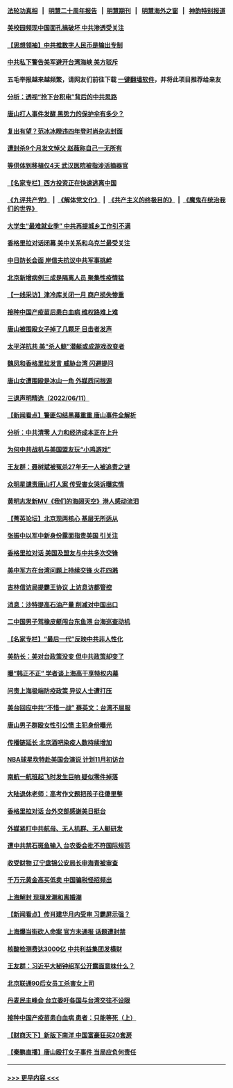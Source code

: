 #### [法轮功真相](https://github.com/gfw-breaker/truth/blob/master/README.md?t=0) &nbsp;&nbsp;|&nbsp;&nbsp; [明慧二十周年报告](https://github.com/gfw-breaker/mh-reports/blob/master/README.md?t=0) &nbsp;&nbsp;|&nbsp;&nbsp;[明慧期刊](https://github.com/gfw-breaker/mh-qikan) &nbsp;&nbsp;|&nbsp;&nbsp; [明慧海外之窗](https://github.com/gfw-breaker/mh-news/blob/master/README.md?t=0) &nbsp;&nbsp;|&nbsp;&nbsp; [神韵特别报道](https://github.com/gfw-breaker/mh-news/blob/master/shenyun.md?t=0)
#### [美校园频现中国面孔搞破坏 中共渗透受关注](../pages/nsc413/n13758129.md?t=06131101) 
#### [【思想领袖】中共推数字人民币是输出专制](../pages/nsc413/n13742264.md?t=06131101) 
#### [中共私下警告美军避开台湾海峡 美方驳斥](../pages/nsc413/n13758085.md?t=06131101) 
#### 五毛举报越来越频繁，请网友们前往下载 [一键翻墙软件](https://github.com/gfw-breaker/ssr-accounts)，并将此项目推荐给亲友
#### [分析：透视“抢下台积电”背后的中共思路](../pages/nsc413/n13758053.md?t=06131101) 
#### [唐山打人事件发酵 黑势力的保护伞有多少？](../pages/nsc413/n13757982.md?t=06131101) 
#### [复出有望？范冰冰睽违四年登时尚杂志封面](../pages/nsc413/n13757972.md?t=06131101) 
#### [遭封杀9个月发文悼父 赵薇称自己一无所有](../pages/nsc413/n13758012.md?t=06131101) 
#### [等供体到移植仅4天 武汉医院被指涉活摘器官](../pages/nsc413/n13758039.md?t=06131101) 
#### [【名家专栏】西方投资正在快速逃离中国](../pages/nsc413/n13757817.md?t=06131101) 
#### [《九评共产党》](https://github.com/begood0513/9ping.md/blob/master/README.md) &nbsp;|&nbsp; [《解体党文化》](../../../../jtdwh.md/blob/master/README.md)  &nbsp;|&nbsp; [《共产主义的终极目的》](../../../../gczydzjmd.md/blob/master/README.md) &nbsp;|&nbsp; [《魔鬼在统治我们的世界》](../../../../mgztzwmdsj.md/blob/master/README.md) 
#### [大学生“最难就业季” 中共再提城乡工作引不满](../pages/nsc413/n13757951.md?t=06131101) 
#### [香格里拉对话闭幕 美中关系和乌克兰最受关注](../pages/nsc413/n13757929.md?t=06131101) 
#### [中日防长会面 岸信夫抗议中共军事挑衅](../pages/nsc413/n13757815.md?t=06131101) 
#### [北京新增病例三成是隔离人员 聚集性疫情猛](../pages/nsc413/n13757776.md?t=06131101) 
#### [【一线采访】津冷库关闭一月 商户损失惨重](../pages/nsc413/n13757772.md?t=06131101) 
#### [接种中国产疫苗后患白血病 维权路难上难](../pages/nsc413/n13757363.md?t=06131101) 
#### [唐山被围殴女子掉了几颗牙 目击者发声](../pages/nsc413/n13757580.md?t=06131101) 
#### [太平洋抗共 美“杀人鲸”潜艇或成游戏改变者](../pages/nsc413/n13754341.md?t=06131101) 
#### [魏凤和香格里拉发言 威胁台湾 闪避提问](../pages/nsc413/n13757352.md?t=06131101) 
#### [唐山女遭围殴是冰山一角 外媒质问根源](../pages/nsc413/n13757467.md?t=06131101) 
#### [三退声明精选（2022/06/11）](../pages/nsc413/n13757523.md?t=06131101) 
#### [【新闻看点】警匪勾结黑幕重重 唐山事件全解析](../pages/nsc413/n13757354.md?t=06131101) 
#### [分析：中共清零 人力和经济成本正在上升](../pages/nsc413/n13757351.md?t=06131101) 
#### [为何中共战机与美国盟友玩“小鸡游戏”](../pages/nsc413/n13757366.md?t=06131101) 
#### [王友群：聂树斌被冤杀27年无一人被追责之谜](../pages/nsc413/n13757410.md?t=06131101) 
#### [众明星谴责唐山打人案 传受害女哭诉曝实情](../pages/nsc413/n13757367.md?t=06131101) 
#### [黄明志发新MV《我们的海阔天空》港人感动流泪](../pages/nsc413/n13757350.md?t=06131101) 
#### [【菁英论坛】北京现两核心 基层无所适从](../pages/nsc413/n13757348.md?t=06131101) 
#### [张振中以军中新身份露面指责美国 引关注](../pages/nsc413/n13757337.md?t=06131101) 
#### [香格里拉对话 美国及盟友与中共多次交锋](../pages/nsc413/n13757263.md?t=06131101) 
#### [美中军方在台湾问题上持续交锋 火花四溅](../pages/nsc413/n13757334.md?t=06131101) 
#### [吉林信访局提霸王协议 上访息访都管控](../pages/nsc413/n13757307.md?t=06131101) 
#### [消息：沙特提高石油产量 削减对中国出口](../pages/nsc413/n13757295.md?t=06131101) 
#### [二中国男子驾橡皮艇闯台东鱼港 台海巡查动机](../pages/nsc413/n13757297.md?t=06131101) 
#### [【名家专栏】“最后一代”反映中共非人性化](../pages/nsc413/n13756676.md?t=06131101) 
#### [美防长：美对台政策没变 但中共政策却变了](../pages/nsc413/n13757281.md?t=06131101) 
#### [曝“韩正不正” 学者谈上海高干享特权内幕](../pages/nsc413/n13757212.md?t=06131101) 
#### [问责上海极端防疫政策 异议人士遭打压](../pages/nsc413/n13757256.md?t=06131101) 
#### [美台回应中共“不惜一战” 蔡英文：台湾不屈服](../pages/nsc413/n13757118.md?t=06131101) 
#### [唐山男子群殴女性引公愤 主犯身份曝光](../pages/nsc413/n13757180.md?t=06131101) 
#### [传播链延长 北京酒吧染疫人数持续增加](../pages/nsc413/n13757164.md?t=06131101) 
#### [NBA球星坎特赴美国会演说 计划11月初访台](../pages/nsc413/n13757144.md?t=06131101) 
#### [南航一航班起飞时发生巨响 疑似零件掉落](../pages/nsc413/n13757109.md?t=06131101) 
#### [大陆退休老师：高考作文题把孩子往傻里整](../pages/nsc413/n13757103.md?t=06131101) 
#### [香格里拉对话 台外交部感谢美日挺台](../pages/nsc413/n13757094.md?t=06131101) 
#### [外媒紧盯中共航母、无人机群、无人艇研发](../pages/nsc413/n13757054.md?t=06131101) 
#### [遭中共禁石斑鱼输入 台农委会批不符国际规范](../pages/nsc413/n13757003.md?t=06131101) 
#### [收受财物 辽宁盘锦公安局长申海青被审查](../pages/nsc413/n13757068.md?t=06131101) 
#### [千万元黄金高买低卖 中国骗税怪招频出](../pages/nsc413/n13757073.md?t=06131101) 
#### [上海解封 现理发潮和离婚潮](../pages/nsc413/n13757062.md?t=06131101) 
#### [【新闻看点】传肖建华月内受审 习霸屏示强？](../pages/nsc413/n13756863.md?t=06131101) 
#### [上海爆当街砍人命案 官方未通报 话题遭封禁](../pages/nsc413/n13756964.md?t=06131101) 
#### [核酸检测费达3000亿 中共利益集团发横财](../pages/nsc413/n13757046.md?t=06131101) 
#### [王友群：习近平大秘钟绍军公开露面意味什么？](../pages/nsc413/n13756934.md?t=06131101) 
#### [北京联通90后女员工杀害女上司](../pages/nsc413/n13756962.md?t=06131101) 
#### [丹麦民主峰会 台立委吁各国与台湾交往不设限](../pages/nsc413/n13756929.md?t=06131101) 
#### [接种中国产疫苗患白血病 患者：只能等死（上）](../pages/nsc413/n13756744.md?t=06131101) 
#### [【财商天下】新版下南洋 中国富豪狂买20套房](../pages/nsc413/n13756795.md?t=06131101) 
#### [【秦鹏直播】唐山殴打女子事件 当局应负何责任](../pages/nsc413/n13756831.md?t=06131101) 

----
#### [ >>> 更早内容 <<< ](../indexes/nsc413-earlier.md)
